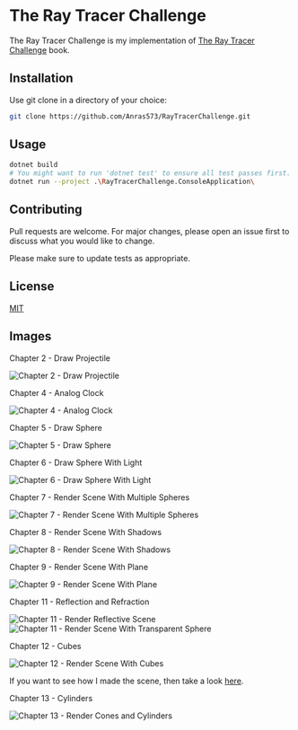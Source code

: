 # The Ray Tracer Challenge

The Ray Tracer Challenge is my implementation of [The Ray Tracer Challenge](https://pragprog.com/titles/jbtracer/the-ray-tracer-challenge/) book.

## Installation

Use git clone in a directory of your choice:

```bash
git clone https://github.com/Anras573/RayTracerChallenge.git
```

## Usage

```bash
dotnet build
# You might want to run 'dotnet test' to ensure all test passes first.
dotnet run --project .\RayTracerChallenge.ConsoleApplication\
```

## Contributing
Pull requests are welcome. For major changes, please open an issue first to discuss what you would like to change.

Please make sure to update tests as appropriate.

## License
[MIT](https://choosealicense.com/licenses/mit/)

## Images
Chapter 2 - Draw Projectile

![Chapter 2 - Draw Projectile](Images/Chapter%202%20-%20Draw%20Projectile.png)

Chapter 4 - Analog Clock

![Chapter 4 - Analog Clock](Images/Chapter%204%20-%20Analog%20Clock.png)

Chapter 5 - Draw Sphere

![Chapter 5 - Draw Sphere](Images/Chapter%205%20-%20Draw%20Sphere.png)

Chapter 6 - Draw Sphere With Light

![Chapter 6 - Draw Sphere With Light](Images/Chapter%206%20-%20Draw%20Sphere%20With%20Lights.png)

Chapter 7 - Render Scene With Multiple Spheres

![Chapter 7 - Render Scene With Multiple Spheres](Images/Chapter%207%20-%20Render%20Scene%20With%20Multiple%20Spheres.png)

Chapter 8 - Render Scene With Shadows

![Chapter 8 - Render Scene With Shadows](Images/Chapter%208%20-%20Render%20Scene%20With%20Shadows.png)

Chapter 9 - Render Scene With Plane

![Chapter 9 - Render Scene With Plane](Images/Chapter%209%20-%20Scene%20With%20Plane.png)

Chapter 11 - Reflection and Refraction

![Chapter 11 - Render Reflective Scene](Images/Chapter%2011%20-%20Reflective%20Scene.png)
![Chapter 11 - Render Scene With Transparent Sphere](Images/Chapter%2011%20-%20Transparent%20Sphere%20Scene.png)

Chapter 12 - Cubes

![Chapter 12 - Render Scene With Cubes](Images/Chapter%2012%20-%20Cube%20Scene.png)

If you want to see how I made the scene, then take a look [here](Images/Chapter%2012%20-%20Cube%20Scene%20-%20Process.gif).

Chapter 13 - Cylinders

![Chapter 13 - Render Cones and Cylinders](Images/Chapter%2013%20-%20Cones%20and%20Cylinders.png)
